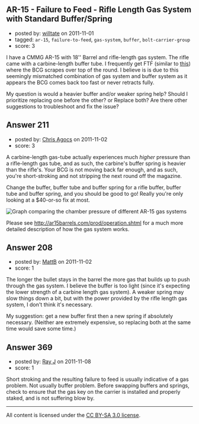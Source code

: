 ## AR-15 - Failure to Feed - Rifle Length Gas System with Standard Buffer/Spring

- posted by: [willtate](https://stackexchange.com/users/-1/71-willtate) on 2011-11-01
- tagged: `ar-15`, `failure-to-feed`, `gas-system`, `buffer`, `bolt-carrier-group`
- score: 3

I have a CMMG AR-15 with 18'' Barrel and rifle-length gas system.  The rifle came with a carbine-length buffer tube.  I frequently get FTF (similar to [this][1]) where the BCG scrapes over top of the round.  I believe is is due to this seemingly mismatched combination of gas system and buffer system as it appears the BCG comes back too fast or never retracts fully.

My question is would a heavier buffer and/or weaker spring help?  Should I prioritize replacing one before the other? or Replace both?  Are there other suggestions to troubleshoot and fix the issue?


  [1]: http://lh6.ggpht.com/_5kA3JwNkBxc/TF75cbUKfgI/AAAAAAAAGSA/FX1nAC4CIZg/mms_picture.jpg


## Answer 211

- posted by: [Chris Agocs](https://stackexchange.com/users/-1/12-chris-agocs) on 2011-11-02
- score: 3

<p>A carbine-length gas-tube actually experiences much <em>higher</em> pressure than a rifle-length gas tube, and as such, the carbine's buffer spring is heavier than the rifle's. Your BCG is not moving back far enough, and as such, you're short-stroking and not stripping the next round off the magazine.</p>

<p>Change the buffer, buffer tube and buffer spring for a rifle buffer, buffer tube and buffer spring, and you should be good to go! Really you're only looking at a $40-or-so fix at most.</p>

<p><img src="http://i.stack.imgur.com/vHq9X.gif" alt="Graph comparing the chamber pressure of different AR-15 gas systems"></p>

<p>Please see <a href="http://ar15barrels.com/prod/operation.shtml" rel="nofollow">http://ar15barrels.com/prod/operation.shtml</a> for a much more detailed description of how the gas system works.</p>



## Answer 208

- posted by: [MattB](https://stackexchange.com/users/-1/24-mattb) on 2011-11-02
- score: 1

<p>The longer the bullet stays in the barrel the more gas that builds up to push through the gas system.  I believe the buffer is too light (since it's expecting the lower strength of a carbine length gas system).  A weaker spring may slow things down a bit, but with the power provided by the rifle length gas system, I don't think it's necessary.</p>

<p>My suggestion: get a new buffer first then a new spring if absolutely necessary.  (Neither are extremely expensive, so replacing both at the same time would save some time.)</p>



## Answer 369

- posted by: [Ray J](https://stackexchange.com/users/-1/166-ray-j) on 2011-11-08
- score: 1

<p>Short stroking and the resulting failure to feed is usually indicative of a gas problem.  Not usually buffer problem.  Before swapping buffers and springs, check to ensure that the gas key on the carrier is installed and properly staked, and is not suffering blow by.</p>




---

All content is licensed under the [CC BY-SA 3.0 license](https://creativecommons.org/licenses/by-sa/3.0/).
